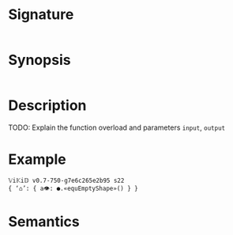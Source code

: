 # Signature
```vikid-signature
```

# Synopsis
```vikid-synopsis
```

# Description
TODO: Explain the function overload and parameters `input`, `output`

# Example
```vikid-script
𝕍i𝕂i𝔻 v0.7-750-g7e6c265e2b95 s22
{ ‘⌂’: { a👁: ●.«equEmptyShape»() } }
```



# Semantics